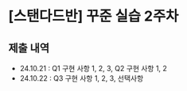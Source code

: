 # [스탠다드반] 꾸준 실습 2주차
## 제출 내역
* 24.10.21 : Q1 구현 사항 1, 2, 3, Q2 구현 사항 1, 2
* 24.10.22 : Q3 구현 사항 1, 2, 3, 선택사항